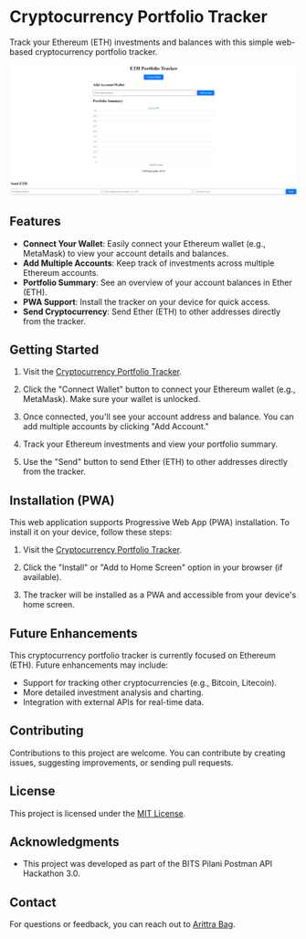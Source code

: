# Cryptocurrency Portfolio Tracker

Track your Ethereum (ETH) investments and balances with this simple web-based cryptocurrency portfolio tracker.

![Project Screenshot](screenshot.png)

## Features

- **Connect Your Wallet**: Easily connect your Ethereum wallet (e.g., MetaMask) to view your account details and balances.
- **Add Multiple Accounts**: Keep track of investments across multiple Ethereum accounts.
- **Portfolio Summary**: See an overview of your account balances in Ether (ETH).
- **PWA Support**: Install the tracker on your device for quick access.
- **Send Cryptocurrency**: Send Ether (ETH) to other addresses directly from the tracker.

## Getting Started

1. Visit the [Cryptocurrency Portfolio Tracker](https://arittra-bag.github.io/BITS-API-Hackathon/).

2. Click the "Connect Wallet" button to connect your Ethereum wallet (e.g., MetaMask). Make sure your wallet is unlocked.

3. Once connected, you'll see your account address and balance. You can add multiple accounts by clicking "Add Account."

4. Track your Ethereum investments and view your portfolio summary.

5. Use the "Send" button to send Ether (ETH) to other addresses directly from the tracker.

## Installation (PWA)

This web application supports Progressive Web App (PWA) installation. To install it on your device, follow these steps:

1. Visit the [Cryptocurrency Portfolio Tracker](https://arittra-bag.github.io/BITS-API-Hackathon/).

2. Click the "Install" or "Add to Home Screen" option in your browser (if available).

3. The tracker will be installed as a PWA and accessible from your device's home screen.

## Future Enhancements

This cryptocurrency portfolio tracker is currently focused on Ethereum (ETH). Future enhancements may include:

- Support for tracking other cryptocurrencies (e.g., Bitcoin, Litecoin).
- More detailed investment analysis and charting.
- Integration with external APIs for real-time data.

## Contributing

Contributions to this project are welcome. You can contribute by creating issues, suggesting improvements, or sending pull requests. 

## License

This project is licensed under the [MIT License](LICENSE).

## Acknowledgments

- This project was developed as part of the BITS Pilani Postman API Hackathon 3.0.

## Contact

For questions or feedback, you can reach out to [Arittra Bag](mailto:arittrabag@gmail.com?subject=[GitHub]%20Question/Feedback).
